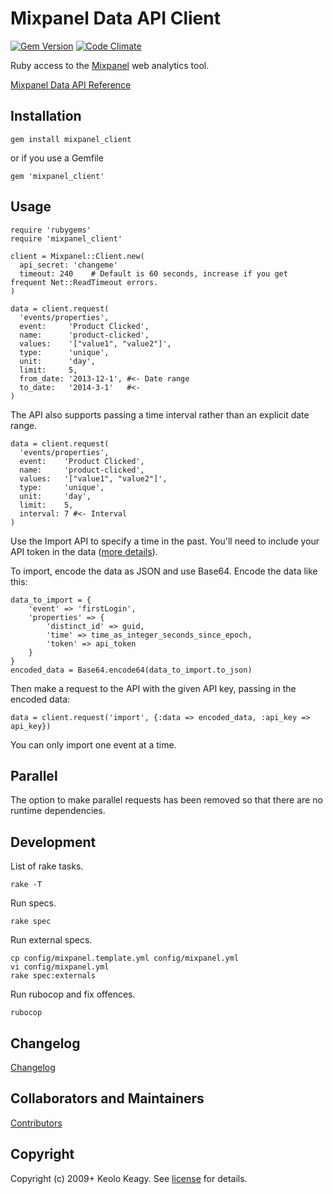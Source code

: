 # Mixpanel Data API Client

[![Gem Version](https://badge.fury.io/rb/mixpanel_client.svg)](http://badge.fury.io/rb/mixpanel_client)
[![Code Climate](https://codeclimate.com/github/keolo/mixpanel_client/badges/gpa.svg)](https://codeclimate.com/github/keolo/mixpanel_client)

Ruby access to the [Mixpanel](http://mixpanel.com/) web analytics tool.

[Mixpanel Data API Reference](https://mixpanel.com/docs/api-documentation/data-export-api)

## Installation

    gem install mixpanel_client

or if you use a Gemfile

    gem 'mixpanel_client'

## Usage

    require 'rubygems'
    require 'mixpanel_client'

    client = Mixpanel::Client.new(
      api_secret: 'changeme'
      timeout: 240    # Default is 60 seconds, increase if you get frequent Net::ReadTimeout errors.
    )

    data = client.request(
      'events/properties',
      event:     'Product Clicked',
      name:      'product-clicked',
      values:    '["value1", "value2"]',
      type:      'unique',
      unit:      'day',
      limit:     5,
      from_date: '2013-12-1', #<- Date range
      to_date:   '2014-3-1'   #<-
    )

The API also supports passing a time interval rather than an explicit date range.

    data = client.request(
      'events/properties',
      event:    'Product Clicked',
      name:     'product-clicked',
      values:   '["value1", "value2"]',
      type:     'unique',
      unit:     'day',
      limit:    5,
      interval: 7 #<- Interval
    )

Use the Import API to specify a time in the past. You'll need to include your
API token in the data ([more details](https://mixpanel.com/docs/api-documentation/importing-events-older-than-31-days.)).

To import, encode the data as JSON and use Base64. Encode the data like this:

    data_to_import = {
        'event' => 'firstLogin', 
        'properties' => {
            'distinct_id' => guid, 
            'time' => time_as_integer_seconds_since_epoch, 
            'token' => api_token
        }
    }
    encoded_data = Base64.encode64(data_to_import.to_json)

Then make a request to the API with the given API key, passing in the encoded data:

    data = client.request('import', {:data => encoded_data, :api_key => api_key})

You can only import one event at a time.

## Parallel

The option to make parallel requests has been removed so that there are no runtime dependencies.

## Development

List of rake tasks.

    rake -T

Run specs.

    rake spec

Run external specs.

    cp config/mixpanel.template.yml config/mixpanel.yml
    vi config/mixpanel.yml
    rake spec:externals

Run rubocop and fix offences.

    rubocop

## Changelog

[Changelog](changelog.md)

## Collaborators and Maintainers

[Contributors](https://github.com/keolo/mixpanel_client/graphs/contributors)

## Copyright

Copyright (c) 2009+ Keolo Keagy. See [license](license) for details.
